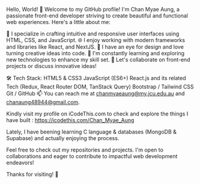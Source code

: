 Hello, World! 👋
Welcome to my GitHub profile! I'm Chan Myae Aung, a passionate front-end developer striving to create beautiful and functional web experiences. Here's a little about me:

🚀 I specialize in crafting intuitive and responsive user interfaces using HTML, CSS, and JavaScript.
🌐 I enjoy working with modern frameworks and libraries like React, and NextJS.
🎨 I have an eye for design and love turning creative ideas into code.
🌱 I'm constantly learning and exploring new technologies to enhance my skill set.
💬 Let's collaborate on front-end projects or discuss innovative ideas!

🛠️ Tech Stack:
HTML5 & CSS3
JavaScript (ES6+)
React.js and its related Tech (Redux, React Router DOM, TanStack Query)
Bootstrap / Tailwind CSS
Git / GitHub
📫 You can reach me at chanmyaeaung@my.jcu.edu.au and chanaung48944@gmail.com.

Kindly visit my profile on iCodeThis.com to check and explore the things I have built : https://icodethis.com/Chan_Myae_Aung

Lately, I have beening learning C language & databases (MongoDB & Supabase) and actually enjoying the process.

Feel free to check out my repositories and projects. I'm open to collaborations and eager to contribute to impactful web development endeavors!

Thanks for visiting! 🌟

